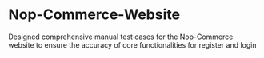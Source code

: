 # Nop-Commerce-Website
Designed comprehensive manual test cases for the Nop-Commerce website to ensure the accuracy of core functionalities for register and login

